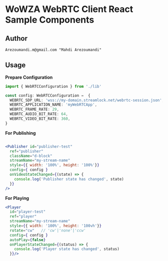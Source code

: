 # WoWZA WebRTC Client React Sample Components

## Author 
    Arezoumandi.m@gmail.com "Mahdi Arezoumandi"
## Usage

**Prepare Configuration**

```ts
import { WebRTCConfiguration } from './lib'

const config: WebRTCConfiguration =  {
  WEBRTC_SDP_URL: 'wss://my-domain.streamlock.net/webrtc-session.json',
  WEBRTC_APPLICATION_NAME: 'myWebRTCApp',
  WEBRTC_FRAME_RATE: 29,
  WEBRTC_AUDIO_BIT_RATE: 64,
  WEBRTC_VIDEO_BIT_RATE: 360,
}
```

**For Publishing**

```jsx

<Publisher id="publisher-test"
  ref="publisher"
  className="d-block"
  streamName="my-stream-name"
  style={{ width: '100%', height: '100%'}}
  config={ config }
  onVideoStateChanged={(state) => {
    console.log('Publisher state has changed', state)
  }}
/>
```

**For Playing**

```jsx
<Player
  id="player-test"
  ref="player"
  streamName="my-stream-name"
  style={{ width: '100%', height: '100vh'}}
  rotate="cw"   // 'cw'|'none'|'ccw'
  config={ config }
  autoPlay={false}
  onPlayerStateChanged={(status) => {
    console.log('Player state has changed', status)
  }}/>
```
